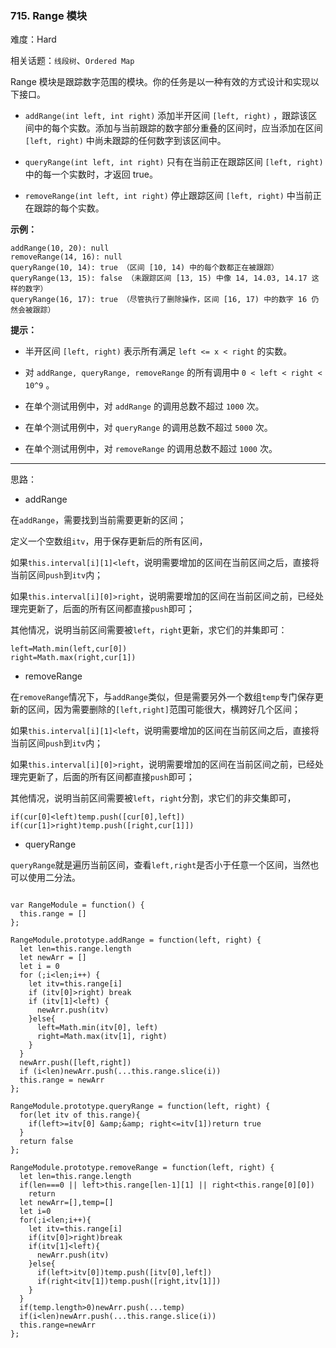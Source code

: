 ### 715. Range 模块

难度：Hard

相关话题：`线段树`、`Ordered Map`

Range 模块是跟踪数字范围的模块。你的任务是以一种有效的方式设计和实现以下接口。




* `addRange(int left, int right)`  添加半开区间 `[left, right)` ，跟踪该区间中的每个实数。添加与当前跟踪的数字部分重叠的区间时，应当添加在区间 `[left, right)` 中尚未跟踪的任何数字到该区间中。

* `queryRange(int left, int right)` 只有在当前正在跟踪区间 `[left, right)` 中的每一个实数时，才返回 true。

* `removeRange(int left, int right)` 停止跟踪区间 `[left, right)` 中当前正在跟踪的每个实数。









**示例：** 



```
addRange(10, 20): null
removeRange(14, 16): null
queryRange(10, 14): true （区间 [10, 14) 中的每个数都正在被跟踪）
queryRange(13, 15): false （未跟踪区间 [13, 15) 中像 14, 14.03, 14.17 这样的数字）
queryRange(16, 17): true （尽管执行了删除操作，区间 [16, 17) 中的数字 16 仍然会被跟踪）
```






**提示：** 




* 半开区间 `[left, right)` 表示所有满足 `left <= x < right` 的实数。

* 对 `addRange, queryRange, removeRange` 的所有调用中 `0 < left < right < 10^9` 。

* 在单个测试用例中，对 `addRange` 的调用总数不超过 `1000` 次。

* 在单个测试用例中，对  `queryRange`  的调用总数不超过  `5000`  次。

* 在单个测试用例中，对  `removeRange`  的调用总数不超过 `1000` 次。










-----

思路：

* addRange

在`addRange`，需要找到当前需要更新的区间；

定义一个空数组`itv`，用于保存更新后的所有区间，

如果`this.interval[i][1]<left`，说明需要增加的区间在当前区间之后，直接将当前区间`push`到`itv`内；

如果`this.interval[i][0]>right`，说明需要增加的区间在当前区间之前，已经处理完更新了，后面的所有区间都直接`push`即可；

其他情况，说明当前区间需要被`left`，`right`更新，求它们的并集即可：

```
left=Math.min(left,cur[0])
right=Math.max(right,cur[1])
```

* removeRange

在`removeRange`情况下，与`addRange`类似，但是需要另外一个数组`temp`专门保存更新的区间，因为需要删除的`[left,right]`范围可能很大，横跨好几个区间；

如果`this.interval[i][1]<left`，说明需要增加的区间在当前区间之后，直接将当前区间`push`到`itv`内；

如果`this.interval[i][0]>right`，说明需要增加的区间在当前区间之前，已经处理完更新了，后面的所有区间都直接`push`即可；

其他情况，说明当前区间需要被`left`，`right`分割，求它们的非交集即可，

```
if(cur[0]<left)temp.push([cur[0],left])
if(cur[1]>right)temp.push([right,cur[1]])
```

* queryRange

`queryRange`就是遍历当前区间，查看`left,right`是否小于任意一个区间，当然也可以使用二分法。

```

var RangeModule = function() {
  this.range = []
};

RangeModule.prototype.addRange = function(left, right) {
  let len=this.range.length
  let newArr = []
  let i = 0
  for (;i<len;i++) {
    let itv=this.range[i]
    if (itv[0]>right) break
    if (itv[1]<left) {
      newArr.push(itv)
    }else{
      left=Math.min(itv[0], left)
      right=Math.max(itv[1], right)
    }
  }
  newArr.push([left,right])
  if (i<len)newArr.push(...this.range.slice(i))
  this.range = newArr
};

RangeModule.prototype.queryRange = function(left, right) {
  for(let itv of this.range){
    if(left>=itv[0] &amp;&amp; right<=itv[1])return true
  }
  return false
};

RangeModule.prototype.removeRange = function(left, right) {
  let len=this.range.length
  if(len===0 || left>this.range[len-1][1] || right<this.range[0][0])
    return
  let newArr=[],temp=[]
  let i=0
  for(;i<len;i++){
    let itv=this.range[i]
    if(itv[0]>right)break
    if(itv[1]<left){
      newArr.push(itv)
    }else{
      if(left>itv[0])temp.push([itv[0],left])
      if(right<itv[1])temp.push([right,itv[1]])
    }
  }
  if(temp.length>0)newArr.push(...temp)
  if(i<len)newArr.push(...this.range.slice(i))
  this.range=newArr
};
```

